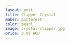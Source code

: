 ```yaml
---
layout: post
title: Clipper Crystal 
maker: pinterest 
color: pearl
image: crystal-clipper.jpg
price: 3.99 AUD
---
```

